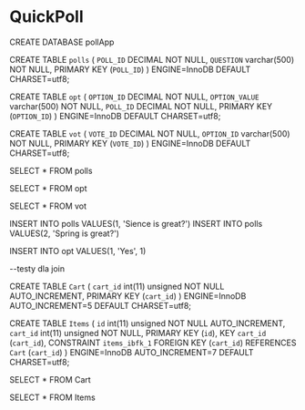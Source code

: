 # QuickPoll


CREATE DATABASE pollApp


CREATE TABLE `polls` (
  `POLL_ID` DECIMAL NOT NULL,
  `QUESTION` varchar(500) NOT NULL,
  PRIMARY KEY (`POLL_ID`)
) ENGINE=InnoDB DEFAULT CHARSET=utf8;


CREATE TABLE `opt` (
  `OPTION_ID` DECIMAL NOT NULL,
  `OPTION_VALUE` varchar(500) NOT NULL,
  `POLL_ID` DECIMAL NOT NULL,
  PRIMARY KEY (`OPTION_ID`)
) ENGINE=InnoDB DEFAULT CHARSET=utf8;


CREATE TABLE `vot` (
  `VOTE_ID` DECIMAL NOT NULL,
  `OPTION_ID` varchar(500) NOT NULL,
  PRIMARY KEY (`VOTE_ID`)
) ENGINE=InnoDB DEFAULT CHARSET=utf8;


SELECT * FROM polls

SELECT * FROM opt

SELECT * FROM vot


INSERT INTO polls VALUES(1, 'Sience is great?')
INSERT INTO polls VALUES(2, 'Spring is great?')

INSERT INTO opt VALUES(1, 'Yes', 1)



--testy dla join

CREATE TABLE `Cart` (
  `cart_id` int(11) unsigned NOT NULL AUTO_INCREMENT,
  PRIMARY KEY (`cart_id`)
) ENGINE=InnoDB AUTO_INCREMENT=5 DEFAULT CHARSET=utf8;
 
CREATE TABLE `Items` (
  `id` int(11) unsigned NOT NULL AUTO_INCREMENT,
  `cart_id` int(11) unsigned NOT NULL,
  PRIMARY KEY (`id`),
  KEY `cart_id` (`cart_id`),
  CONSTRAINT `items_ibfk_1` FOREIGN KEY (`cart_id`) REFERENCES `Cart` (`cart_id`)
) ENGINE=InnoDB AUTO_INCREMENT=7 DEFAULT CHARSET=utf8;


SELECT * FROM Cart

SELECT * FROM Items
